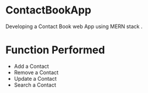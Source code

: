 # ContactBookApp
Developing a Contact Book web App using MERN stack .

# Function Performed
- Add a Contact
- Remove a Contact
- Update a Contact
- Search a Contact
